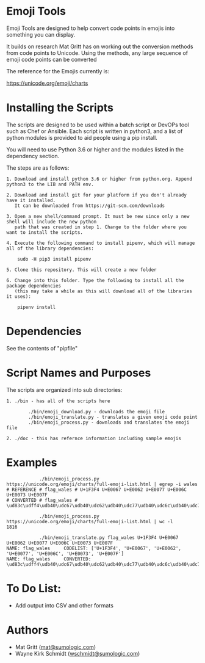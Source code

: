 Emoji Tools
===========

Emoji Tools are designed to help convert code points in emojis into something you can display.

It builds on research Mat Gritt has on working out the conversion methods from code points to Unicode.
Using the methods, any large sequence of emoji code points can be converted

The reference for the Emojis currently is:

https://unicode.org/emoji/charts

Installing the Scripts
=======================

The scripts are designed to be used within a batch script or DevOPs tool such as Chef or Ansible.
Each script is written in python3, and a list of python modules is provided to aid people using a pip install.

You will need to use Python 3.6 or higher and the modules listed in the dependency section.  

The steps are as follows: 

    1. Download and install python 3.6 or higher from python.org. Append python3 to the LIB and PATH env.

    2. Download and install git for your platform if you don't already have it installed.
       It can be downloaded from https://git-scm.com/downloads
    
    3. Open a new shell/command prompt. It must be new since only a new shell will include the new python 
       path that was created in step 1. Change to the folder where you want to install the scripts.
    
    4. Execute the following command to install pipenv, which will manage all of the library dependencies:
    
        sudo -H pip3 install pipenv 
 
    5. Clone this repository. This will create a new folder
    
    6. Change into this folder. Type the following to install all the package dependencies 
       (this may take a while as this will download all of the libraries it uses):

        pipenv install
        
Dependencies
============

See the contents of "pipfile"

Script Names and Purposes
=========================

The scripts are organized into sub directories:

    1. ./bin - has all of the scripts here

            ./bin/emoji_download.py - downloads the emoji file
            ./bin/emoji_translate.py - translates a given emoji code point
            ./bin/emoji_process.py - downloads and translates the emoji file

    2. ./doc - this has refernce information including sample emojis 

Examples
========

```
            ./bin/emoji_process.py https://unicode.org/emoji/charts/full-emoji-list.html | egrep -i wales   
# REFERENCE # flag_wales # U+1F3F4 U+E0067 U+E0062 U+E0077 U+E006C U+E0073 U+E007F
# CONVERTED # flag_wales # \ud83c\udff4\udb40\udc67\udb40\udc62\udb40\udc77\udb40\udc6c\udb40\udc73\udb40\udc7f

            ./bin/emoji_process.py https://unicode.org/emoji/charts/full-emoji-list.html | wc -l
1816

            ./bin/emoji_translate.py flag_wales U+1F3F4 U+E0067 U+E0062 U+E0077 U+E006C U+E0073 U+E007F
NAME: flag_wales	 CODELIST: ['U+1F3F4', 'U+E0067', 'U+E0062', 'U+E0077', 'U+E006C', 'U+E0073', 'U+E007F']
NAME: flag_wales	 CONVERTED: \ud83c\udff4\udb40\udc67\udb40\udc62\udb40\udc77\udb40\udc6c\udb40\udc73\udb40\udc7f
```

To Do List:
===========

* Add output into CSV and other formats

Authors
=======

* Mat Gritt (mat@sumologic.com)
* Wayne Kirk Schmidt (wschmidt@sumologic.com)

